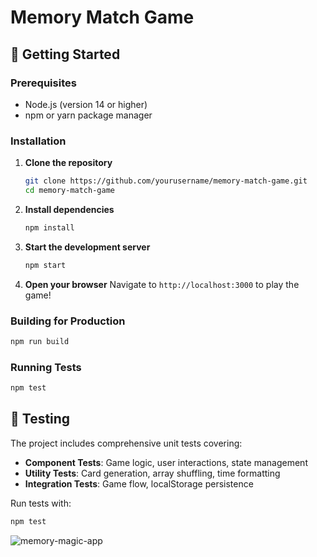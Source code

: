 # Memory Match Game

## 🚀 Getting Started

### Prerequisites
- Node.js (version 14 or higher)
- npm or yarn package manager

### Installation

1. **Clone the repository**
   ```bash
   git clone https://github.com/yourusername/memory-match-game.git
   cd memory-match-game
   ```

2. **Install dependencies**
   ```bash
   npm install
   ```

3. **Start the development server**
   ```bash
   npm start
   ```

4. **Open your browser**
   Navigate to `http://localhost:3000` to play the game!

### Building for Production

```bash
npm run build
```

### Running Tests

```bash
npm test
```


## 🧪 Testing

The project includes comprehensive unit tests covering:

- **Component Tests**: Game logic, user interactions, state management
- **Utility Tests**: Card generation, array shuffling, time formatting
- **Integration Tests**: Game flow, localStorage persistence

Run tests with:
```bash
npm test
```
![memory-magic-app](https://github.com/user-attachments/assets/5b022376-20b6-41f3-bed5-5ab6e800dea6)







